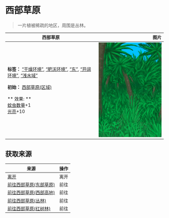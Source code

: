 # 西部草原  
> 一片植被稀疏的地区，周围是丛林。  
  
  西部草原  |   图片   
 ----  |  ----:   
 **标签：**	[“干燥环境”](tag_EnvDry.md), [“肥沃环境”](tag_EnvFertile.md), [“东”](tag_East.md), [“开阔环境”](tag_EnvOpen.md), [“浅水域”](tag_MonitorTerritory.md)<br><br>**初始：**	[西部草原(区域)](GrasslandsW.md)<br><br>** 效果: **<br>[蚊虫数量](BugPopulation.md)+1<br>[光亮](Light.md)+10  |  <img decoding="async" src="Sprite/Jungle.png" href="a.md" style="max-width:300px;max-height:300px;">   
  
## 获取来源  
来源  |  操作  
----  |  ----  
[离开](CaveGrasslandsExit.md)  |  离开  
[前往西部草原(东部草原)](Path_GrasslandsEToGrasslandsW.md)  |  前往  
[前往西部草原(西部高地)](Path_HighlandsWToGrasslandsW.md)  |  前往  
[前往西部草原(丛林)](Path_JungleToGrasslandsW.md)  |  前往  
[前往西部草原(红树林)](Path_MangrovesToGrasslandsW.md)  |  前往  
